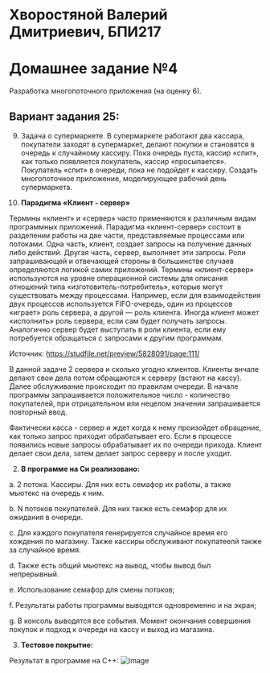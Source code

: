 # Хворостяной Валерий Дмитриевич, БПИ217

# Домашнее задание №4
Разработка многопоточного приложения (на оценку 6).

## Вариант задания 25: 
9. Задача о супермаркете. В супермаркете работают два кассира, покупатели заходят в супермаркет, делают покупки и становятся в очередь к случайному кассиру. Пока очередь пуста, кассир «спит», как только появляется покупатель, кассир «просыпается». Покупатель «спит» в очереди, пока не
подойдет к кассиру. Создать многопоточное приложение, моделирующее
рабочий день супермаркета.

1. **Парадигма «Клиент - сервер»** 

Термины «клиент» и «сервер» часто применяются к различным видам программных приложений. Парадигма «клиент-сервер» состоит в разделении работы на две части, представляемые процессами или потоками. Одна часть, клиент, создает запросы на получение данных либо действий. Другая часть, сервер, выполняет эти запросы. Роли запрашивающей и отвечающей стороны в большинстве случаев определяются логикой самих приложений. Термины «клиент-сервер» используются на уровне операционной системы для описания отношений типа «изготовитель-потребитель», которые могут существовать между процессами. Например, если для взаимодействия двух процессов используется FIFO-очередь, один из процессов «играет» роль сервера, а другой — роль клиента. Иногда клиент может «исполнить» роль сервера, если сам будет получать запросы. Аналогично сервер будет выступать в роли клиента, если ему потребуется обращаться с запросами к другим программам.

Источник: https://studfile.net/preview/5828091/page:111/

В данной задаче 2 сервера и сколько угодно клиентов. Клиенты внчале делают свои дела потом обращаются к серверу (встают на кассу). Далее обслуживание происходит по правилам очереди. В начале программы запрашивается положительное число - количество покупателей, при отрицательном или нецелом значении запрашивается повторный ввод.

Фактически касса - сервер и ждет когда к нему произойдет обращение, как только запрос приходит обрабатывает его. Если в процессе появились новые запросы обрабатывает их по очереди прихода. Клиент делает свои дела, затем делает запрос серверу и после уходит.

2. **В программе на Си реализовано:**

a. 2 потока. Кассиры. Для них есть семафор их работы, а также мьютекс на очередь к ним.

b. N потоков покупателей. Для них также есть семафор для их ожидания в очереди.

с. Для каждого покупателя генерируется случайное время его хождения по магазину. Также кассиры обслуживают покупатеелй также за случайное время.

d. Также есть общий мьютекс на вывод, чтобы вывод был непрерывный.

e. Использование семафор для смены потоков;

f. Результаты работы программы выводятся одновременно и на экран;

g. В консоль выводятся все события. Момент окончания совершения покупок и подход к очереди на кассу и выход из магазина.

3. **Тестовое покрытие:** 

Результат в программе на С++:
![image](https://user-images.githubusercontent.com/18235734/215675726-491bbc2b-819a-4863-bc36-c9f0a2033362.png)
